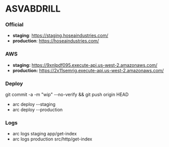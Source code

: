 # ASVABDRILL

### Official
- **staging**: https://staging.hoseaindustries.com/
- **production**: https://hoseaindustries.com/

### AWS
- **staging:** https://9xnlpdf095.execute-api.us-west-2.amazonaws.com/
- **production:** https://2x11semrig.execute-api.us-west-2.amazonaws.com/

### Deploy
git commit -a -m "wip" --no-verify && git push origin HEAD

- arc deploy --staging
- arc deploy --production

### Logs
- arc logs staging app/get-index
- arc logs production src/http/get-index
